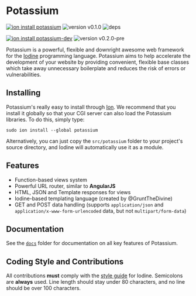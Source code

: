 # Potassium

[![ion install potassium](https://img.shields.io/badge/ion%20install-potassium-blue.svg?style=flat-square)](https://github.com/IodineLang/Ion)
![version v0.1.0](https://img.shields.io/badge/version-v0.1.0-blue.svg?style=flat-square)
![deps](https://img.shields.io/badge/dependencies-loglib%20v0.1.0-blue.svg?style=flat-square)


[![ion install potassium-dev](https://img.shields.io/badge/ion%20install-potassium--dev-lightgrey.svg?style=flat-square)](https://github.com/IodineLang/Ion) 
![version v0.2.0-pre](https://img.shields.io/badge/version-v0.2.0--pre-lightgrey.svg?style=flat-square)

Potassium is a powerful, flexible and downright awesome web framework for the [Iodine](https://github.com/IodineLang/Iodine)
programming language. Potassium aims to help accelerate the development of your website by providing convenient, flexible base 
classes which take away unnecessary boilerplate and reduces the risk of errors or vulnerabilities.

## Installing
Potassium's really easy to install through [Ion](https://github.com/IodineLang/Ion). We recommend that you install it globally 
so that your CGI server can also load the Potassium libraries. To do this, simply type:

    sudo ion install --global potassium

Alternatively, you can just copy the `src/potassium` folder to your project's source directory, and Iodine will automatically 
use it as a module.

## Features
- Function-based views system
- Powerful URL router, similar to **AngularJS**
- HTML, JSON and Template responses for views
- Iodine-based templating language (created by @GruntTheDivine)
- GET and POST data handling (supports `application/json` and `application/x-www-form-urlencoded` data, but not `multipart/form-data`)

## Documentation
See the [`docs`](https://github.com/IodineLang/Potassium/tree/master/docs) folder for documentation on all key features of 
Potassium. 

## Coding Style and Contributions
All contributions **must** comply with the [style guide](https://github.com/IodineLang/Iodine/wiki/Aurora01's-Style-Guide)
for Iodine. Semicolons are **always** used. Line length should stay under 80 characters, and no line should be over 100 
characters.
